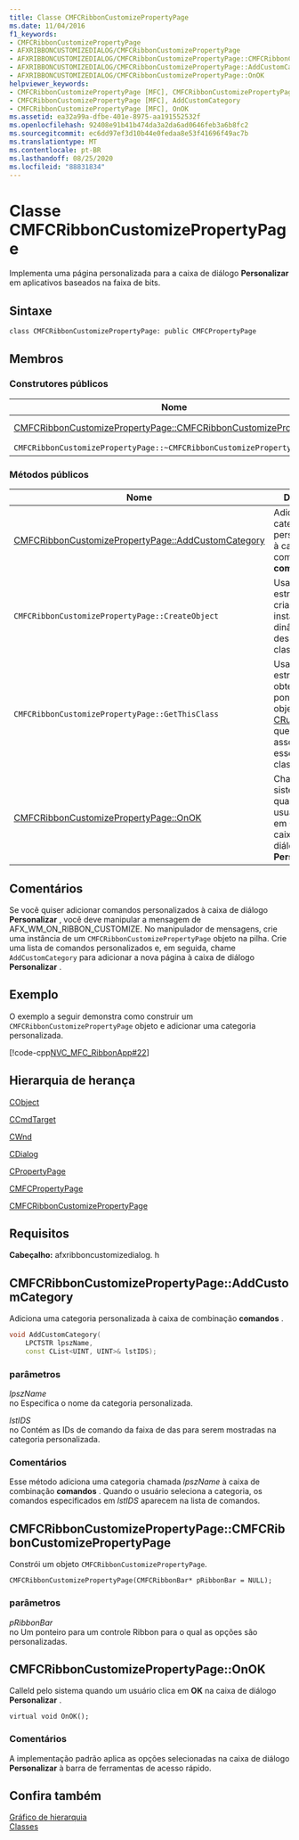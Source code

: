 ```yaml
---
title: Classe CMFCRibbonCustomizePropertyPage
ms.date: 11/04/2016
f1_keywords:
- CMFCRibbonCustomizePropertyPage
- AFXRIBBONCUSTOMIZEDIALOG/CMFCRibbonCustomizePropertyPage
- AFXRIBBONCUSTOMIZEDIALOG/CMFCRibbonCustomizePropertyPage::CMFCRibbonCustomizePropertyPage
- AFXRIBBONCUSTOMIZEDIALOG/CMFCRibbonCustomizePropertyPage::AddCustomCategory
- AFXRIBBONCUSTOMIZEDIALOG/CMFCRibbonCustomizePropertyPage::OnOK
helpviewer_keywords:
- CMFCRibbonCustomizePropertyPage [MFC], CMFCRibbonCustomizePropertyPage
- CMFCRibbonCustomizePropertyPage [MFC], AddCustomCategory
- CMFCRibbonCustomizePropertyPage [MFC], OnOK
ms.assetid: ea32a99a-dfbe-401e-8975-aa191552532f
ms.openlocfilehash: 92408e91b41b474da3a2da6ad0646feb3a6b8fc2
ms.sourcegitcommit: ec6dd97ef3d10b44e0fedaa8e53f41696f49ac7b
ms.translationtype: MT
ms.contentlocale: pt-BR
ms.lasthandoff: 08/25/2020
ms.locfileid: "88831834"
---
```

# <a name="cmfcribboncustomizepropertypage-class"></a>Classe CMFCRibbonCustomizePropertyPage

Implementa uma página personalizada para a caixa de diálogo **Personalizar** em aplicativos baseados na faixa de bits.

## <a name="syntax"></a>Sintaxe

```
class CMFCRibbonCustomizePropertyPage: public CMFCPropertyPage
```

## <a name="members"></a>Membros

### <a name="public-constructors"></a>Construtores públicos

|Nome|Descrição|
|-|-|
|[CMFCRibbonCustomizePropertyPage::CMFCRibbonCustomizePropertyPage](#cmfcribboncustomizepropertypage)|Constrói um objeto `CMFCRibbonCustomizePropertyPage`.|
|`CMFCRibbonCustomizePropertyPage::~CMFCRibbonCustomizePropertyPage`|Destruidor.|

### <a name="public-methods"></a>Métodos públicos

|Nome|Descrição|
|-|-|
|[CMFCRibbonCustomizePropertyPage::AddCustomCategory](#addcustomcategory)|Adiciona uma categoria personalizada à caixa de combinação **comandos** .|
|`CMFCRibbonCustomizePropertyPage::CreateObject`|Usado pela estrutura para criar uma instância dinâmica desse tipo de classe.|
|`CMFCRibbonCustomizePropertyPage::GetThisClass`|Usado pela estrutura para obter um ponteiro para o objeto [CRuntimeClass](../../mfc/reference/cruntimeclass-structure.md) que está associado a esse tipo de classe.|
|[CMFCRibbonCustomizePropertyPage::OnOK](#onok)|Chamado pelo sistema quando um usuário clica em **OK** na caixa de diálogo **Personalizar** .|

## <a name="remarks"></a>Comentários

Se você quiser adicionar comandos personalizados à caixa de diálogo **Personalizar** , você deve manipular a mensagem de AFX_WM_ON_RIBBON_CUSTOMIZE. No manipulador de mensagens, crie uma instância de um `CMFCRibbonCustomizePropertyPage` objeto na pilha. Crie uma lista de comandos personalizados e, em seguida, chame `AddCustomCategory` para adicionar a nova página à caixa de diálogo **Personalizar** .

## <a name="example"></a>Exemplo

O exemplo a seguir demonstra como construir um `CMFCRibbonCustomizePropertyPage` objeto e adicionar uma categoria personalizada.

[!code-cpp[NVC_MFC_RibbonApp#22](../../mfc/reference/codesnippet/cpp/cmfcribboncustomizepropertypage-class_1.cpp)]

## <a name="inheritance-hierarchy"></a>Hierarquia de herança

[CObject](../../mfc/reference/cobject-class.md)

[CCmdTarget](../../mfc/reference/ccmdtarget-class.md)

[CWnd](../../mfc/reference/cwnd-class.md)

[CDialog](../../mfc/reference/cdialog-class.md)

[CPropertyPage](../../mfc/reference/cpropertypage-class.md)

[CMFCPropertyPage](../../mfc/reference/cmfcpropertypage-class.md)

[CMFCRibbonCustomizePropertyPage](../../mfc/reference/cmfcribboncustomizepropertypage-class.md)

## <a name="requirements"></a>Requisitos

**Cabeçalho:** afxribboncustomizedialog. h

## <a name="cmfcribboncustomizepropertypageaddcustomcategory"></a><a name="addcustomcategory"></a> CMFCRibbonCustomizePropertyPage::AddCustomCategory

Adiciona uma categoria personalizada à caixa de combinação **comandos** .

```cpp
void AddCustomCategory(
    LPCTSTR lpszName,
    const CList<UINT, UINT>& lstIDS);
```

### <a name="parameters"></a>parâmetros

*lpszName*\
no Especifica o nome da categoria personalizada.

*lstIDS*\
no Contém as IDs de comando da faixa de das para serem mostradas na categoria personalizada.

### <a name="remarks"></a>Comentários

Esse método adiciona uma categoria chamada *lpszName* à caixa de combinação **comandos** . Quando o usuário seleciona a categoria, os comandos especificados em *lstIDS* aparecem na lista de comandos.

## <a name="cmfcribboncustomizepropertypagecmfcribboncustomizepropertypage"></a><a name="cmfcribboncustomizepropertypage"></a> CMFCRibbonCustomizePropertyPage::CMFCRibbonCustomizePropertyPage

Constrói um objeto `CMFCRibbonCustomizePropertyPage`.

```
CMFCRibbonCustomizePropertyPage(CMFCRibbonBar* pRibbonBar = NULL);
```

### <a name="parameters"></a>parâmetros

*pRibbonBar*<br/>
no Um ponteiro para um controle Ribbon para o qual as opções são personalizadas.

## <a name="cmfcribboncustomizepropertypageonok"></a><a name="onok"></a> CMFCRibbonCustomizePropertyPage::OnOK

Calleld pelo sistema quando um usuário clica em **OK** na caixa de diálogo **Personalizar** .

```
virtual void OnOK();
```

### <a name="remarks"></a>Comentários

A implementação padrão aplica as opções selecionadas na caixa de diálogo **Personalizar** à barra de ferramentas de acesso rápido.

## <a name="see-also"></a>Confira também

[Gráfico de hierarquia](../../mfc/hierarchy-chart.md)<br/>
[Classes](../../mfc/reference/mfc-classes.md)
